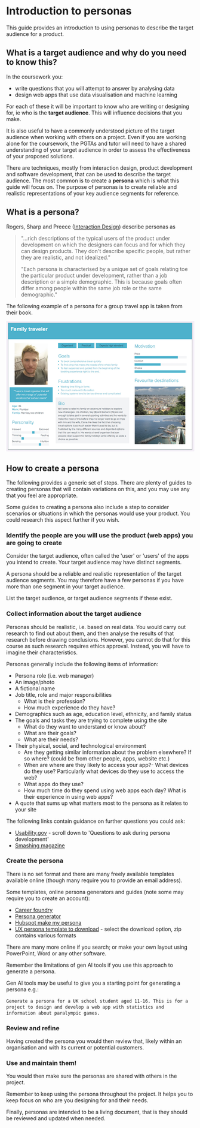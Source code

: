 # Introduction to personas

This guide provides an introduction to using personas to describe the target audience for a product.

## What is a target audience and why do you need to know this?

In the coursework you:

- write questions that you will attempt to answer by analysing data
- design web apps that use data visualisation and machine learning

For each of these it will be important to know who are writing or designing for, ie who is the **target audience**. This
will influence decisions that you make.

It is also useful to have a commonly understood picture of the target audience when working with others on a project.
Even if you are working alone for the coursework, the PGTAs and tutor will need to have a shared understanding of your
target audience in order to assess the effectiveness of your proposed solutions.

There are techniques, mostly from interaction design, product development and software development, that can be used to
describe the target audience. The most common is to create a **persona** which is what this guide will focus on. The
purpose of personas is to create reliable and realistic representations of your key audience segments for reference.

## What is a persona?

Rogers, Sharp and
Preece ([Interaction Design](https://web-b-ebscohost-com.libproxy.ucl.ac.uk/ehost/ebookviewer/ebook/bmxlYmtfXzIwOTczNDBfX0FO0?sid=9a19bda6-f2c8-444d-a608-11a5fe3fa5c4@sessionmgr102&vid=0&format=EB&lpid=lp_471&rid=0))
describe personas as

> "...rich descriptions of the typical users of the product under development on which the designers can focus and for
> which they can design products. They don't describe specific people, but rather they are realistic, and not
> idealized."
>
> "Each persona is characterised by a unique set of goals relating toe the particular product under development, rather
> than a job description or a simple demographic. This is because goals often differ among people within the same job
> role or the same demographic."

The following example of a persona for a group travel app is taken from their book.

![Example persona](../img/persona.png)

## How to create a persona

The following provides a generic set of steps. There are plenty of guides to creating personas that will contain
variations on this, and you may use any that you feel are appropriate.

Some guides to creating a persona also include a step to consider scenarios or situations in which the personas would
use your product. You could research this aspect further if you wish.

### Identify the people are you will use the product (web apps) you are going to create

Consider the target audience, often called the 'user' or 'users' of the apps you intend to create. Your target audience
may have distinct segments.

A persona should be a reliable and realistic representation of the target audience segments. You may therefore have a
few personas if you have more than one segment in your target audience.

List the target audience, or target audience segments if these exist.

### Collect information about the target audience

Personas should be realistic, i.e. based on real data. You would carry out research to find out about them, and then
analyse the results of that research before drawing conclusions. However, you cannot do that for this course as such
research requires ethics approval. Instead, you will have to imagine their characteristics.

Personas generally include the following items of information:

- Persona role (i.e. web manager)
- An image/photo
- A fictional name
- Job title, role and major responsibilities
    - What is their profession?
    - How much experience do they have?
- Demographics such as age, education level, ethnicity, and family status
- The goals and tasks they are trying to complete using the site
    - What do they want to understand or know about?
    - What are their goals?
    - What are their needs?
- Their physical, social, and technological environment
    - Are they getting similar information about the problem elsewhere? If so where? (could be from other people, apps,
      website etc.)
    - When are where are they likely to access your app?- What devices do they use? Particularly what devices do they
      use to access the web?
    - What apps do they use?
    - How much time do they spend using web apps each day? What is their experience in using web apps?
- A quote that sums up what matters most to the persona as it relates to your site

The following links contain guidance on further questions you could ask:

- [Usability.gov](https://www.usability.gov/how-to-and-tools/methods/personas.html) - scroll down to 'Questions to ask
  during persona development'
- [Smashing magazine](https://www.smashingmagazine.com/2014/08/a-closer-look-at-personas-part-2/#overview)

### Create the persona

There is no set format and there are many freely available templates available online (though many require you to
provide an email address).

Some templates, online persona generators and guides (note some may require you to create an account):

- [Career foundry](https://images.careerfoundry.com/public/resources/persona_template_ux_design_careerfoundry.pdf)
- [Persona generator](https://personagenerator.com/)
- [Hubspot make my persona](https://www.hubspot.com/make-my-persona)
- [UX persona template to download](https://www.behance.net/gallery/101462021/UX-User-Persona-Template) - select the
  download option, zip contains various formats

There are many more online if you search; or make your own layout using PowerPoint, Word or any other software.

Remember the limitations of gen AI tools if you use this approach to generate a persona. 

Gen AI tools may be useful to give you a starting point for generating a persona e.g.:

```text
Generate a persona for a UK school student aged 11-16. This is for a project to design and develop a web app with statistics and information about paralympic games.
```
### Review and refine

Having created the persona you would then review that, likely within an organisation and with its current or potential
customers.

### Use and maintain them!

You would then make sure the personas are shared with others in the project.

Remember to keep using the persona throughout the project. It helps you to keep focus on who are you designing for and
their needs.

Finally, personas are intended to be a living document, that is they should be reviewed and updated when needed.

